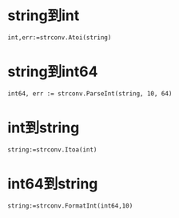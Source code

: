 # string到int  
    int,err:=strconv.Atoi(string)  
# string到int64  
    int64, err := strconv.ParseInt(string, 10, 64)  
# int到string  
    string:=strconv.Itoa(int)  
# int64到string  
    string:=strconv.FormatInt(int64,10)